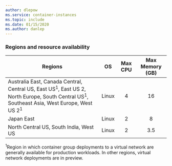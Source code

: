 ```yaml
---
author: dlepow
ms.service: container-instances
ms.topic: include
ms.date: 01/15/2020
ms.author: danlep
---
```

### Regions and resource availability

| Regions | OS | Max CPU | Max Memory (GB) |
| -------- | :---: | :---: | :-----------: |
| Australia East, Canada Central, Central US, East US<sup>1</sup>, East US 2, North Europe, South Central US<sup>1</sup>, Southeast Asia, West Europe, West US 2<sup>1</sup> | Linux | 4 | 16 |
| Japan East | Linux | 2 | 8 |
| North Central US, South India, West US | Linux | 2 | 3.5 |

<sup>1</sup>Region in which container group deployments to a virtual network are generally available for production workloads. In other regions, virtual network deployments are in preview.
